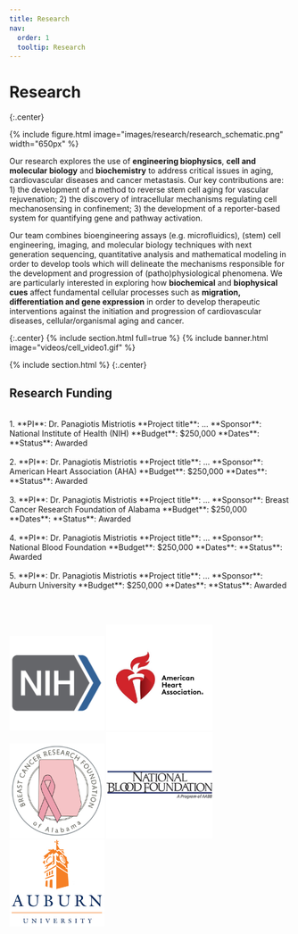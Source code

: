 ```yaml
---
title: Research
nav:
  order: 1
  tooltip: Research
---
```


# <i class="fas fa-microscope"></i>Research

{:.center}

{%
  include figure.html
  image="images/research/research_schematic.png"
  width="650px"
%}

Our research explores the use of **engineering biophysics**, **cell and molecular biology** and **biochemistry** to address critical issues in aging, cardiovascular diseases and cancer metastasis. Our key contributions are: 1) the development of a method to reverse stem cell aging for vascular rejuvenation; 2) the discovery of intracellular mechanisms regulating cell mechanosensing in confinement; 3) the development of a reporter-based system for quantifying gene and pathway activation.

Our team combines bioengineering assays (e.g. microfluidics), (stem) cell engineering, imaging, and molecular biology techniques with next generation sequencing, quantitative analysis and mathematical modeling in order to develop tools which will delineate the mechanisms responsible for the development and progression of (patho)physiological phenomena. We are particularly interested in exploring how **biochemical** and **biophysical cues** affect fundamental cellular processes such as **migration, differentiation and gene expression** in order to develop therapeutic interventions against the initiation and progression of cardiovascular diseases, cellular/organismal aging and cancer.

{:.center}
{% include section.html full=true %}
{% include banner.html image="videos/cell_video1.gif" %}


{% include section.html %}
{:.center}

## Research Funding

<br/>
1. **PI**: Dr. Panagiotis Mistriotis  
    **Project title**: ...  
    **Sponsor**: National Institute of Health (NIH)  
    **Budget**: $250,000   
    **Dates**:  
    **Status**: Awarded
<br/><br/>
2. **PI**: Dr. Panagiotis Mistriotis    
    **Project title**: ...  
    **Sponsor**: American Heart Association (AHA) 
    **Budget**: $250,000   
    **Dates**:  
    **Status**: Awarded
<br/><br/>
3. **PI**: Dr. Panagiotis Mistriotis    
    **Project title**: ...  
    **Sponsor**: Breast Cancer Research Foundation of Alabama  
    **Budget**: $250,000   
    **Dates**:  
    **Status**: Awarded
<br/><br/>
4. **PI**: Dr. Panagiotis Mistriotis    
    **Project title**: ...  
    **Sponsor**: National Blood Foundation    
    **Budget**: $250,000   
    **Dates**:  
    **Status**: Awarded
<br/><br/>
5. **PI**: Dr. Panagiotis Mistriotis    
    **Project title**: ...  
    **Sponsor**: Auburn University  
    **Budget**: $250,000   
    **Dates**:  
    **Status**: Awarded  
  
<br/><br/>
<p float="left">
  <img src="/images/research/nih.png" width="170" />
  <img src="/images/research/AHA.jpg" width="190" /> 
  <img src="/images/research/BCRFA.png" width="170" />
  <img src="/images/research/nbf.png" width="190" />
  <img src="/images/research/auburn2.png" width="170" />
</p>

